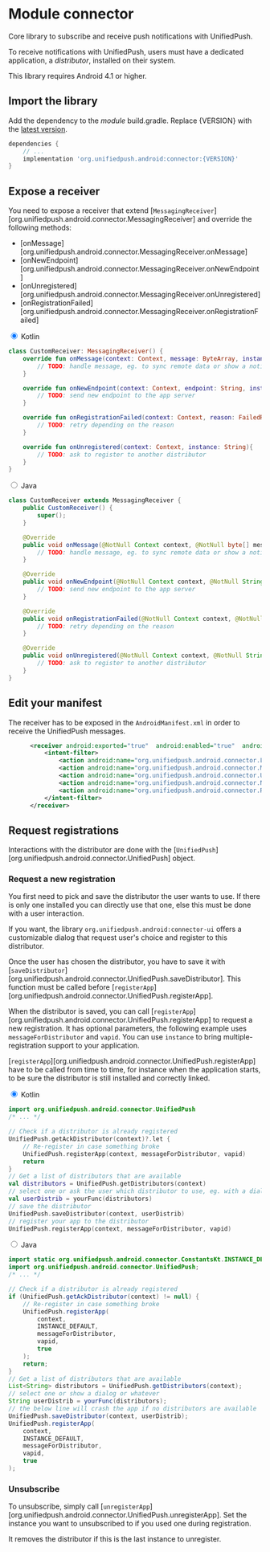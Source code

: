 # Module connector

Core library to subscribe and receive push notifications with UnifiedPush.

To receive notifications with UnifiedPush, users must have a dedicated application, a _distributor_, installed on their system.

This library requires Android 4.1 or higher.

## Import the library

Add the dependency to the _module_ build.gradle. Replace {VERSION} with the [latest version](https://central.sonatype.com/artifact/org.unifiedpush.android/connector).

```groovy
dependencies {
    // ...
    implementation 'org.unifiedpush.android:connector:{VERSION}'
}
```

## Expose a receiver

<!-- Note: This must be mirrored in MessagingReceiver comments -->

You need to expose a receiver that extend [`MessagingReceiver`][org.unifiedpush.android.connector.MessagingReceiver] and override the following methods:
- [onMessage][org.unifiedpush.android.connector.MessagingReceiver.onMessage]
- [onNewEndpoint][org.unifiedpush.android.connector.MessagingReceiver.onNewEndpoint]
- [onUnregistered][org.unifiedpush.android.connector.MessagingReceiver.onUnregistered]
- [onRegistrationFailed][org.unifiedpush.android.connector.MessagingReceiver.onRegistrationFailed]

<div class="tabs">
<input class="tabs_control hidden" type="radio" id="tabs-0-receiver-0" name="tabs-0" checked>
<label class="tabs_label" for="tabs-0-receiver-0">Kotlin</label>
<div class="tabs_content">
<!-- CONTENT KOTLIN -->

```kotlin
class CustomReceiver: MessagingReceiver() {
    override fun onMessage(context: Context, message: ByteArray, instance: String) {
        // TODO: handle message, eg. to sync remote data or show a notification to the user
    }

    override fun onNewEndpoint(context: Context, endpoint: String, instance: String) {
        // TODO: send new endpoint to the app server
    }

    override fun onRegistrationFailed(context: Context, reason: FailedReason, instance: String) {
        // TODO: retry depending on the reason
    }

    override fun onUnregistered(context: Context, instance: String){
        // TODO: ask to register to another distributor
    }
}
```

<!-- END KOTLIN -->
</div>
<input class="tabs_control hidden" type="radio" id="tabs-0-receiver-1" name="tabs-0">
<label class="tabs_label" for="tabs-0-receiver-1">Java</label>
<div class="tabs_content">
<!-- CONTENT JAVA -->

```java
class CustomReceiver extends MessagingReceiver {
    public CustomReceiver() {
        super();
    }

    @Override
    public void onMessage(@NotNull Context context, @NotNull byte[] message, @NotNull String instance) {
        // TODO: handle message, eg. to sync remote data or show a notification to the user
    }

    @Override
    public void onNewEndpoint(@NotNull Context context, @NotNull String endpoint, @NotNull String instance) {
        // TODO: send new endpoint to the app server
    }

    @Override
    public void onRegistrationFailed(@NotNull Context context, @NotNull FailedReason reason, @NotNull String instance) {
        // TODO: retry depending on the reason
    }

    @Override
    public void onUnregistered(@NotNull Context context, @NotNull String instance) {
        // TODO: ask to register to another distributor
    }
}
```

<!-- END JAVA -->
</div>
</div>

## Edit your manifest

<!-- Note: This must be mirrored in MessagingReceiver comments -->

The receiver has to be exposed in the `AndroidManifest.xml` in order to receive the UnifiedPush messages.

```xml
      <receiver android:exported="true"  android:enabled="true"  android:name=".CustomReceiver">
          <intent-filter>
              <action android:name="org.unifiedpush.android.connector.LINKED"/>
              <action android:name="org.unifiedpush.android.connector.MESSAGE"/>
              <action android:name="org.unifiedpush.android.connector.UNREGISTERED"/>
              <action android:name="org.unifiedpush.android.connector.NEW_ENDPOINT"/>
              <action android:name="org.unifiedpush.android.connector.REGISTRATION_FAILED"/>
          </intent-filter>
      </receiver>
```

## Request registrations

Interactions with the distributor are done with the [`UnifiedPush`][org.unifiedpush.android.connector.UnifiedPush] object.

<!-- Note: This must be mirrored in UnifiedPush comments -->

### Request a new registration

You first need to pick and save the distributor the user wants to use. If there is only one installed you can directly use that one, else this must be done with a user interaction.

If you want, the library `org.unifiedpush.android:connector-ui` offers a customizable dialog that request user's choice and register to this distributor.

Once the user has chosen the distributor, you have to save it with [`saveDistributor`][org.unifiedpush.android.connector.UnifiedPush.saveDistributor]. This function must be called before [`registerApp`][org.unifiedpush.android.connector.UnifiedPush.registerApp].

When the distributor is saved, you can call [`registerApp`][org.unifiedpush.android.connector.UnifiedPush.registerApp] to request a new registration. It has optional parameters, the following example uses `messageForDistributor` and `vapid`. You can use `instance` to bring multiple-registration support to your application.

[`registerApp`][org.unifiedpush.android.connector.UnifiedPush.registerApp] have to be called from time to time, for instance when the application starts, to be sure the distributor is still installed and correctly linked.

<div class="tabs">
<input class="tabs_control hidden" type="radio" id="tabs-1-receiver-0" name="tabs-1" checked>
<label class="tabs_label" for="tabs-1-receiver-0">Kotlin</label>
<div class="tabs_content">
<!-- CONTENT KOTLIN -->

```kotlin
import org.unifiedpush.android.connector.UnifiedPush
/* ... */

// Check if a distributor is already registered
UnifiedPush.getAckDistributor(context)?.let {
    // Re-register in case something broke
    UnifiedPush.registerApp(context, messageForDistributor, vapid)
    return
}
// Get a list of distributors that are available
val distributors = UnifiedPush.getDistributors(context)
// select one or ask the user which distributor to use, eg. with a dialog
val userDistrib = yourFunc(distributors)
// save the distributor
UnifiedPush.saveDistributor(context, userDistrib)
// register your app to the distributor
UnifiedPush.registerApp(context, messageForDistributor, vapid)
```

<!-- END KOTLIN -->
</div>
<input class="tabs_control hidden" type="radio" id="tabs-1-receiver-1" name="tabs-1">
<label class="tabs_label" for="tabs-1-receiver-1">Java</label>
<div class="tabs_content">
<!-- CONTENT JAVA -->

```java
import static org.unifiedpush.android.connector.ConstantsKt.INSTANCE_DEFAULT;
import org.unifiedpush.android.connector.UnifiedPush;
/* ... */

// Check if a distributor is already registered
if (UnifiedPush.getAckDistributor(context) != null) {
    // Re-register in case something broke
    UnifiedPush.registerApp(
        context,
        INSTANCE_DEFAULT,
        messageForDistributor,
        vapid,
        true
    );
    return;
}
// Get a list of distributors that are available
List<String> distributors = UnifiedPush.getDistributors(context);
// select one or show a dialog or whatever
String userDistrib = yourFunc(distributors);
// the below line will crash the app if no distributors are available
UnifiedPush.saveDistributor(context, userDistrib);
UnifiedPush.registerApp(
    context,
    INSTANCE_DEFAULT,
    messageForDistributor,
    vapid,
    true
);
```

<!-- END JAVA -->
</div>
</div>

### Unsubscribe

To unsubscribe, simply call [`unregisterApp`][org.unifiedpush.android.connector.UnifiedPush.unregisterApp]. Set the instance you want to unsubscribed to if you used one during registration.

It removes the distributor if this is the last instance to unregister.
